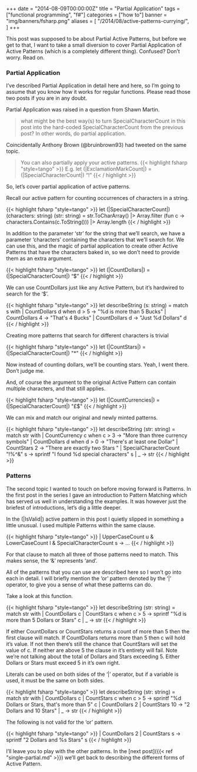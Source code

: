 +++
date = "2014-08-09T00:00:00Z"
title = "Partial Application"
tags = ["functional programming", "f#"]
categories = ["how to"]
banner = "img/banners/fsharp.png" 
aliases = [
    "/2014/08/active-patterns-currying/",
]
+++

This post was supposed to be about Partial Active Patterns, but before we get to that, I want to take a small diversion to cover Partial Application of Active Patterns (which is a completely different thing). Confused? Don’t worry. Read on.

### Partial Application
I’ve described Partial Application in detail here and here, so I’m going to assume that you know how it works for regular functions. Please read those two posts if you are in any doubt.

Partial Application was raised in a question from Shawn Martin.

> what might be the best way(s) to turn SpecialCharacterCount in this post into the hard-coded SpecialCharacterCount from the previous post? In other words, do partial application.

Coincidentally Anthony Brown (@bruinbrown93) had tweeted on the same topic.

> You can also partially apply your active patterns. 
{{< highlight fsharp "style=tango" >}}
E.g. let (|ExclamationMarkCount|) = (|SpecialCharacterCount|) “!”
{{< / highlight >}}

So, let’s cover partial application of active patterns.

Recall our active pattern for counting occurrences of characters in a string.

{{< highlight fsharp "style=tango" >}}
let (|SpecialCharacterCount|) (characters: string) (str: string) =
    str.ToCharArray()
    |> Array.filter (fun c -> characters.Contains(c.ToString()))
    |> Array.length
{{< / highlight >}}

In addition to the parameter ‘str’ for the string that we’ll search, we have a parameter ‘characters’ containing the characters that we’ll search for. We can use this, and the magic of partial application to create other Active Patterns that have the characters baked in, so we don’t need to provide them as an extra argument.

{{< highlight fsharp "style=tango" >}}
let (|CountDollars|) = (|SpecialCharacterCount|) “$”
{{< / highlight >}}

We can use CountDollars just like any Active Pattern, but it’s hardwired to search for the ‘$’.

{{< highlight fsharp "style=tango" >}}
let describeString (s: string) =
    match s with
    | CountDollars d when d > 5 -> "%d is more than 5 Bucks"
    | CountDollars 4 -> "That's 4 Bucks"
    | CountDollars d -> "Just %d Dollars" d 
{{< / highlight >}}

Creating more patterns that search for different characters is trivial

{{< highlight fsharp "style=tango" >}}
let (|CountStars|) = (|SpecialCharacterCount|) "*"
{{< / highlight >}}

Now instead of counting dollars, we’ll be counting stars.
Yeah, I went there. Don’t judge me.

And, of course the argument to the original Active Pattern can contain multiple characters, and that still applies.

{{< highlight fsharp "style=tango" >}}
let (|CountCurrencies|) = (|SpecialCharacterCount|) "£$"
{{< / highlight >}}

We can mix and match our original and newly minted patterns.

{{< highlight fsharp "style=tango" >}}
let describeString (str: string) =
    match str with
    | CountCurrency c when c > 3 -> "More than three currency symbols"
    | CountDollars d when d > 0 -> "There's at least one Dollar"
    | CountStars 2 -> "There are exactly two Stars "
    | SpecialCharacterCount "!%^&" s -> sprintf "I found %d special characters" s
    | _ -> str 
{{< / highlight >}}

### Patterns
The second topic I wanted to touch on before moving forward is Patterns. In the first post in the series I gave an introduction to Pattern Matching which has served us well in understanding the examples. It was however just the briefest of introductions, let’s dig a little deeper.

In the (|IsValid|) active pattern in this post I quietly slipped in something a little unusual. I used multiple Patterns within the same clause.

{{< highlight fsharp "style=tango" >}}
| UpperCaseCount u & LowerCaseCount l & SpecialCharacterCount s -> ...
{{< / highlight >}}

For that clause to match all three of those patterns need to match. This makes sense, the ‘&’ represents ‘and’.

All of the patterns that you can use are described here so I won’t go into each in detail. I will briefly mention the ‘or’ pattern denoted by the ‘|’ operator, to give you a sense of what these patterns can do.

Take a look at this function.

{{< highlight fsharp "style=tango" >}}
let describeString (str: string) =
    match str with
    | CountDollars c | CountStars c when c > 5 -> sprintf "%d is more than 5 Dollars or Stars" c
    | _ -> str 
{{< / highlight >}}

If either CountDollars or CountStars returns a count of more than 5 then the first clause will match. If CountDollars returns more than 5 then c will hold it’s value. If not then there’s still the chance that CountStars will set the value of c. If neither are above 5 the clause in it’s entirety will fail. Note we’re not talking about the total of Dollars and Stars exceeding 5. Either Dollars or Stars must exceed 5 in it’s own right.

Literals can be used on both sides of the ‘|’ operator, but if a variable is used, it must be the same on both sides.

{{< highlight fsharp "style=tango" >}}
let describeString (str: string) =
    match str with
    | CountDollars c | CountStars c when c > 5 -> sprintf "%d Dollars or Stars, that's more than 5" c
    | CountDollars 2 | CountStars 10 -> "2 Dollars and 10 Stars"
    | _ -> str 
{{< / highlight >}}

The following is not valid for the ‘or’ pattern.

{{< highlight fsharp "style=tango" >}}
| CountDollars 2 | CountStars s -> sprintf "2 Dollars and %s Stars" s
{{< / highlight >}}

I’ll leave you to play with the other patterns. In the [next post]({{< ref "single-partial.md" >}}) we’ll get back to describing the different forms of Active Pattern.